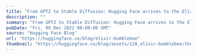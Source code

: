 ```yaml
---
title: "From GPT2 to Stable Diffusion: Hugging Face arrives to the Elixir community"
description: ""
summary: "From GPT2 to Stable Diffusion: Hugging Face arrives to the Elixir community The Elixir community is ..."
pubDate: "Fri, 09 Dec 2022 00:00:00 GMT"
source: "Hugging Face Blog"
url: "https://huggingface.co/blog/elixir-bumblebee"
thumbnail: "https://huggingface.co/blog/assets/120_elixir-bumblebee/thumbnail.png"
---
```


